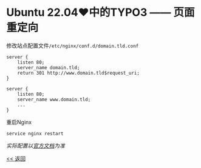 # Ubuntu 22.04♥中的TYPO3 —— 页面重定向

修改站点配置文件`/etc/nginx/conf.d/domain.tld.conf`

    server {
        listen 80;
        server_name domain.tld;
        return 301 http://www.domain.tld$request_uri;
    }
    
    server {
        listen 80;
        server_name www.domain.tld;
        ...
    }

重启Nginx

    service nginx restart

*实际配置以[官方文档](http://nginx.org/en/docs/http/ngx_http_rewrite_module.html#return)为准*

[<< 返回](../README.md)